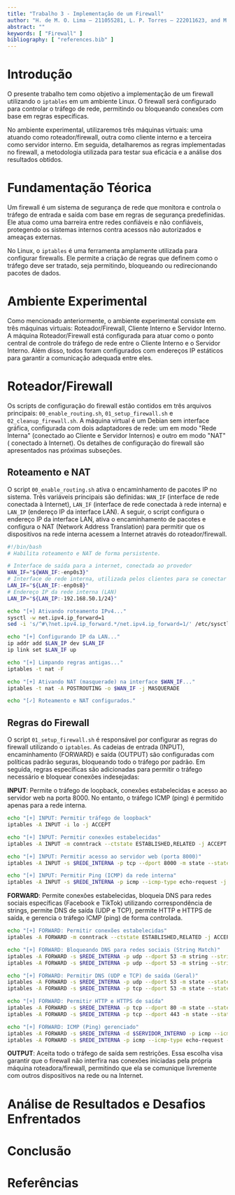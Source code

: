 ```yaml
---
title: "Trabalho 3 - Implementação de um Firewall"
author: "H. de M. O. Lima – 211055281, L. P. Torres – 222011623, and M. N. Miyata – 180126890"
abstract: ""
keywords: [ "Firewall" ]
bibliography: [ "references.bib" ]
---
```


# Introdução

O presente trabalho tem como objetivo a implementação de um firewall utilizando o `iptables` em um ambiente Linux. O
firewall será configurado para controlar o tráfego de rede, permitindo ou bloqueando conexões com base em regras
específicas.

No ambiente experimental, utilizaremos três máquinas virtuais: uma atuando como roteador/firewall, outra como cliente
interno e a terceira como servidor interno. Em seguida, detalharemos as regras implementadas no firewall, a metodologia
utilizada para testar sua eficácia e a análise dos resultados obtidos.

# Fundamentação Téorica

Um firewall é um sistema de segurança de rede que monitora e controla o tráfego de entrada e saída com base em regras de
segurança predefinidas. Ele atua como uma barreira entre redes confiáveis e não confiáveis, protegendo os sistemas
internos contra acessos não autorizados e ameaças externas.

No Linux, o `iptables` é uma ferramenta amplamente utilizada para configurar firewalls. Ele permite a criação de regras
que definem como o tráfego deve ser tratado, seja permitindo, bloqueando ou redirecionando pacotes de dados.

# Ambiente Experimental

Como mencionado anteriormente, o ambiente experimental consiste em três máquinas virtuais: Roteador/Firewall, Cliente
Interno e Servidor Interno. A máquina Roteador/Firewall está configurada para atuar como o ponto central de controle do
tráfego de rede entre o Cliente Interno e o Servidor Interno. Além disso, todos foram configurados com endereços IP
estáticos para garantir a comunicação adequada entre eles.

# Roteador/Firewall

Os scripts de configuração do firewall estão contidos em três arquivos principais: `00_enable_routing.sh`,
`01_setup_firewall.sh` e `02_cleanup_firewall.sh`. A máquina virtual é um Debian sem interface gráfica, configurada com
dois adaptadores de rede: um em modo "Rede Interna" (conectado ao Cliente e Servidor Internos) e outro em modo "NAT" (
conectado à Internet). Os detalhes de configuração do firewall são apresentados nas próximas subseções.

## Roteamento e NAT

O script `00_enable_routing.sh` ativa o encaminhamento de pacotes IP no sistema. Três variáveis principais são
definidas: `WAN_IF` (interface de rede conectada à Internet), `LAN_IF` (interface de rede conectada à rede interna) e
`LAN_IP` (endereço IP da interface LAN). A seguir, o script configura o endereço IP da interface LAN, ativa o
encaminhamento de pacotes e configura o NAT (Network Address Translation) para permitir que os dispositivos na rede
interna acessem a Internet através do roteador/firewall.

```bash
#!/bin/bash
# Habilita roteamento e NAT de forma persistente.

# Interface de saída para a internet, conectada ao provedor
WAN_IF="${WAN_IF:-enp0s3}"
# Interface de rede interna, utilizada pelos clientes para se conectar ao roteador
LAN_IF="${LAN_IF:-enp0s8}"
# Endereço IP da rede interna (LAN)
LAN_IP="${LAN_IP:-192.168.50.1/24}"

echo "[+] Ativando roteamento IPv4..."
sysctl -w net.ipv4.ip_forward=1
sed -i 's/^#\?net.ipv4.ip_forward.*/net.ipv4.ip_forward=1/' /etc/sysctl.conf

echo "[+] Configurando IP da LAN..."
ip addr add $LAN_IP dev $LAN_IF
ip link set $LAN_IF up

echo "[+] Limpando regras antigas..."
iptables -t nat -F

echo "[+] Ativando NAT (masquerade) na interface $WAN_IF..."
iptables -t nat -A POSTROUTING -o $WAN_IF -j MASQUERADE

echo "[✓] Roteamento e NAT configurados."
```

## Regras do Firewall

O script `01_setup_firewall.sh` é responsável por configurar as regras do firewall utilizando o `iptables`. As cadeias
de entrada (INPUT), encaminhamento (FORWARD) e saída (OUTPUT) são configuradas com políticas padrão seguras, bloqueando
todo o tráfego por padrão. Em seguida, regras específicas são adicionadas para permitir o tráfego necessário e bloquear
conexões indesejadas:

**INPUT**: Permite o tráfego de loopback, conexões estabelecidas e acesso ao servidor web na porta 8000. No entanto, o
tráfego ICMP (ping) é permitido apenas para a rede interna.

```bash
echo "[+] INPUT: Permitir tráfego de loopback"
iptables -A INPUT -i lo -j ACCEPT

echo "[+] INPUT: Permitir conexões estabelecidas"
iptables -A INPUT -m conntrack --ctstate ESTABLISHED,RELATED -j ACCEPT

echo "[+] INPUT: Permitir acesso ao servidor web (porta 8000)"
iptables -A INPUT -s $REDE_INTERNA -p tcp --dport 8000 -m state --state NEW -j ACCEPT

echo "[+] INPUT: Permitir Ping (ICMP) da rede interna"
iptables -A INPUT -s $REDE_INTERNA -p icmp --icmp-type echo-request -j ACCEPT
```

**FORWARD**: Permite conexões estabelecidas, bloqueia DNS para redes sociais específicas (Facebook e TikTok)
utilizando correspondência de strings, permite DNS de saída (UDP e TCP), permite HTTP e HTTPS de saída, e gerencia o
tráfego ICMP (ping) de forma controlada.

```bash
echo "[+] FORWARD: Permitir conexões estabelecidas"
iptables -A FORWARD -m conntrack --ctstate ESTABLISHED,RELATED -j ACCEPT

echo "[+] FORWARD: Bloqueando DNS para redes sociais (String Match)"
iptables -A FORWARD -s $REDE_INTERNA -p udp --dport 53 -m string --string "facebook" --algo bm -j REJECT
iptables -A FORWARD -s $REDE_INTERNA -p udp --dport 53 -m string --string "tiktok" --algo bm -j REJECT

echo "[+] FORWARD: Permitir DNS (UDP e TCP) de saída (Geral)"
iptables -A FORWARD -s $REDE_INTERNA -p udp --dport 53 -m state --state NEW -j ACCEPT
iptables -A FORWARD -s $REDE_INTERNA -p tcp --dport 53 -m state --state NEW -j ACCEPT

echo "[+] FORWARD: Permitir HTTP e HTTPS de saída"
iptables -A FORWARD -s $REDE_INTERNA -p tcp --dport 80 -m state --state NEW -j ACCEPT
iptables -A FORWARD -s $REDE_INTERNA -p tcp --dport 443 -m state --state NEW -j ACCEPT

echo "[+] FORWARD: ICMP (Ping) gerenciado"
iptables -A FORWARD -s $REDE_INTERNA -d $SERVIDOR_INTERNO -p icmp --icmp-type echo-request -j ACCEPT
iptables -A FORWARD -s $REDE_INTERNA -p icmp --icmp-type echo-request -j REJECT --reject-with icmp-host-prohibited
```

**OUTPUT**: Aceita todo o tráfego de saída sem restrições. Essa escolha visa garantir que o firewall não interfira nas
conexões iniciadas pela própria máquina roteadora/firewall, permitindo que ela se comunique livremente com outros
dispositivos na rede ou na Internet.

# Análise de Resultados e Desafios Enfrentados

# Conclusão

# Referências
